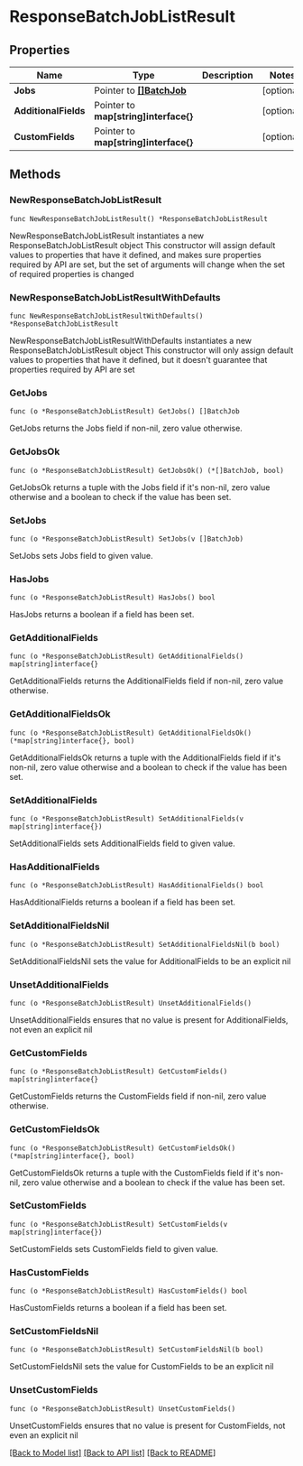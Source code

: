 # ResponseBatchJobListResult

## Properties

Name | Type | Description | Notes
------------ | ------------- | ------------- | -------------
**Jobs** | Pointer to [**[]BatchJob**](BatchJob.md) |  | [optional] 
**AdditionalFields** | Pointer to **map[string]interface{}** |  | [optional] 
**CustomFields** | Pointer to **map[string]interface{}** |  | [optional] 

## Methods

### NewResponseBatchJobListResult

`func NewResponseBatchJobListResult() *ResponseBatchJobListResult`

NewResponseBatchJobListResult instantiates a new ResponseBatchJobListResult object
This constructor will assign default values to properties that have it defined,
and makes sure properties required by API are set, but the set of arguments
will change when the set of required properties is changed

### NewResponseBatchJobListResultWithDefaults

`func NewResponseBatchJobListResultWithDefaults() *ResponseBatchJobListResult`

NewResponseBatchJobListResultWithDefaults instantiates a new ResponseBatchJobListResult object
This constructor will only assign default values to properties that have it defined,
but it doesn't guarantee that properties required by API are set

### GetJobs

`func (o *ResponseBatchJobListResult) GetJobs() []BatchJob`

GetJobs returns the Jobs field if non-nil, zero value otherwise.

### GetJobsOk

`func (o *ResponseBatchJobListResult) GetJobsOk() (*[]BatchJob, bool)`

GetJobsOk returns a tuple with the Jobs field if it's non-nil, zero value otherwise
and a boolean to check if the value has been set.

### SetJobs

`func (o *ResponseBatchJobListResult) SetJobs(v []BatchJob)`

SetJobs sets Jobs field to given value.

### HasJobs

`func (o *ResponseBatchJobListResult) HasJobs() bool`

HasJobs returns a boolean if a field has been set.

### GetAdditionalFields

`func (o *ResponseBatchJobListResult) GetAdditionalFields() map[string]interface{}`

GetAdditionalFields returns the AdditionalFields field if non-nil, zero value otherwise.

### GetAdditionalFieldsOk

`func (o *ResponseBatchJobListResult) GetAdditionalFieldsOk() (*map[string]interface{}, bool)`

GetAdditionalFieldsOk returns a tuple with the AdditionalFields field if it's non-nil, zero value otherwise
and a boolean to check if the value has been set.

### SetAdditionalFields

`func (o *ResponseBatchJobListResult) SetAdditionalFields(v map[string]interface{})`

SetAdditionalFields sets AdditionalFields field to given value.

### HasAdditionalFields

`func (o *ResponseBatchJobListResult) HasAdditionalFields() bool`

HasAdditionalFields returns a boolean if a field has been set.

### SetAdditionalFieldsNil

`func (o *ResponseBatchJobListResult) SetAdditionalFieldsNil(b bool)`

 SetAdditionalFieldsNil sets the value for AdditionalFields to be an explicit nil

### UnsetAdditionalFields
`func (o *ResponseBatchJobListResult) UnsetAdditionalFields()`

UnsetAdditionalFields ensures that no value is present for AdditionalFields, not even an explicit nil
### GetCustomFields

`func (o *ResponseBatchJobListResult) GetCustomFields() map[string]interface{}`

GetCustomFields returns the CustomFields field if non-nil, zero value otherwise.

### GetCustomFieldsOk

`func (o *ResponseBatchJobListResult) GetCustomFieldsOk() (*map[string]interface{}, bool)`

GetCustomFieldsOk returns a tuple with the CustomFields field if it's non-nil, zero value otherwise
and a boolean to check if the value has been set.

### SetCustomFields

`func (o *ResponseBatchJobListResult) SetCustomFields(v map[string]interface{})`

SetCustomFields sets CustomFields field to given value.

### HasCustomFields

`func (o *ResponseBatchJobListResult) HasCustomFields() bool`

HasCustomFields returns a boolean if a field has been set.

### SetCustomFieldsNil

`func (o *ResponseBatchJobListResult) SetCustomFieldsNil(b bool)`

 SetCustomFieldsNil sets the value for CustomFields to be an explicit nil

### UnsetCustomFields
`func (o *ResponseBatchJobListResult) UnsetCustomFields()`

UnsetCustomFields ensures that no value is present for CustomFields, not even an explicit nil

[[Back to Model list]](../README.md#documentation-for-models) [[Back to API list]](../README.md#documentation-for-api-endpoints) [[Back to README]](../README.md)


